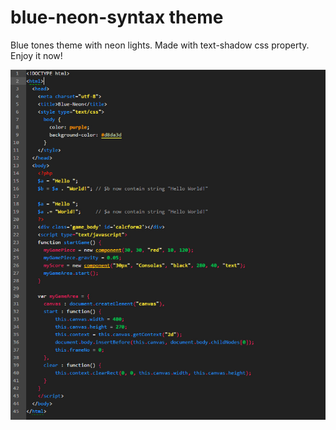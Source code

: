 # blue-neon-syntax theme

Blue tones theme with neon lights. Made with text-shadow css property. Enjoy it now!

![A screenshot of theme](https://raw.githubusercontent.com/MaxShcherbakov/blue-neon-syntax/master/screenshots/bns.jpg)
